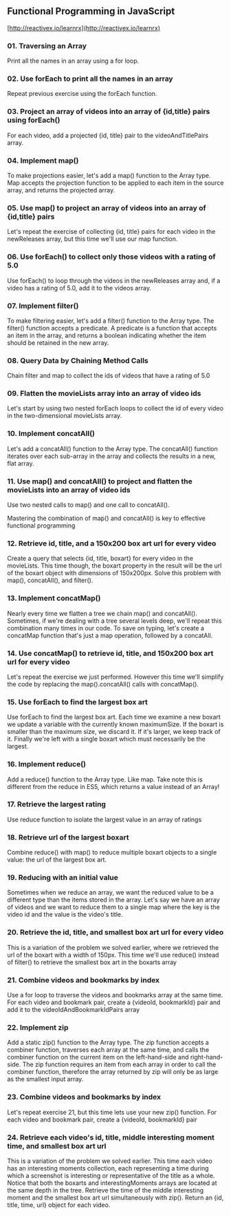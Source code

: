 ## Functional Programming in JavaScript

[http://reactivex.io/learnrx](http://reactivex.io/learnrx)

### 01. Traversing an Array

Print all the names in an array using a for loop.

### 02. Use forEach to print all the names in an array

Repeat previous exercise using the forEach function.

### 03. Project an array of videos into an array of {id,title} pairs using forEach()

For each video, add a projected {id, title} pair to the videoAndTitlePairs array.

### 04. Implement map()

To make projections easier, let's add a map() function to the Array type. Map accepts the projection function to be applied to each item in the source array, and returns the projected array.

### 05. Use map() to project an array of videos into an array of {id,title} pairs

Let's repeat the exercise of collecting {id, title} pairs for each video in the newReleases array, but this time we'll use our map function.

### 06. Use forEach() to collect only those videos with a rating of 5.0

Use forEach() to loop through the videos in the newReleases array and, if a video has a rating of 5.0, add it to the videos array.

### 07. Implement filter()

To make filtering easier, let's add a filter() function to the Array type. The filter() function accepts a predicate. A predicate is a function that accepts an item in the array, and returns a boolean indicating whether the item should be retained in the new array.

### 08. Query Data by Chaining Method Calls

Chain filter and map to collect the ids of videos that have a rating of 5.0

### 09. Flatten the movieLists array into an array of video ids

Let's start by using two nested forEach loops to collect the id of every video in the two-dimensional movieLists array.

### 10. Implement concatAll()

Let's add a concatAll() function to the Array type. The concatAll() function iterates over each sub-array in the array and collects the results in a new, flat array.

### 11. Use map() and concatAll() to project and flatten the movieLists into an array of video ids

Use two nested calls to map() and one call to concatAll().

Mastering the combination of map() and concatAll() is key to effective functional programming

### 12. Retrieve id, title, and a 150x200 box art url for every video

Create a query that selects {id, title, boxart} for every video in the movieLists. This time though, the boxart property in the result will be the url of the boxart object with dimensions of 150x200px. Solve this problem with map(), concatAll(), and filter().

### 13. Implement concatMap()

Nearly every time we flatten a tree we chain map() and concatAll(). Sometimes, if we're dealing with a tree several levels deep, we'll repeat this combination many times in our code. To save on typing, let's create a concatMap function that's just a map operation, followed by a concatAll.

### 14. Use concatMap() to retrieve id, title, and 150x200 box art url for every video

Let's repeat the exercise we just performed. However this time we'll simplify the code by replacing the map().concatAll() calls with concatMap().

### 15. Use forEach to find the largest box art

Use forEach to find the largest box art. Each time we examine a new boxart we update a variable with the currently known maximumSize. If the boxart is smaller than the maximum size, we discard it. If it's larger, we keep track of it. Finally we're left with a single boxart which must necessarily be the largest.

### 16. Implement reduce()

Add a reduce() function to the Array type. Like map. Take note this is different from the reduce in ES5, which returns a value instead of an Array!

### 17. Retrieve the largest rating

Use reduce function to isolate the largest value in an array of ratings

### 18. Retrieve url of the largest boxart

Combine reduce() with map() to reduce multiple boxart objects to a single value: the url of the largest box art.

### 19. Reducing with an initial value

Sometimes when we reduce an array, we want the reduced value to be a different type than the items stored in the array. Let's say we have an array of videos and we want to reduce them to a single map where the key is the video id and the value is the video's title.

### 20. Retrieve the id, title, and smallest box art url for every video

This is a variation of the problem we solved earlier, where we retrieved the url of the boxart with a width of 150px. This time we'll use reduce() instead of filter() to retrieve the smallest box art in the boxarts array

### 21. Combine videos and bookmarks by index

Use a for loop to traverse the videos and bookmarks array at the same time. For each video and bookmark pair, create a {videoId, bookmarkId} pair and add it to the videoIdAndBookmarkIdPairs array

### 22. Implement zip

Add a static zip() function to the Array type. The zip function accepts a combiner function, traverses each array at the same time, and calls the combiner function on the current item on the left-hand-side and right-hand-side. The zip function requires an item from each array in order to call the combiner function, therefore the array returned by zip will only be as large as the smallest input array.

### 23. Combine videos and bookmarks by index

Let's repeat exercise 21, but this time lets use your new zip() function. For each video and bookmark pair, create a {videoId, bookmarkId} pair

### 24. Retrieve each video's id, title, middle interesting moment time, and smallest box art url

This is a variation of the problem we solved earlier. This time each video has an interesting moments collection, each representing a time during which a screenshot is interesting or representative of the title as a whole. Notice that both the boxarts and interestingMoments arrays are located at the same depth in the tree. Retrieve the time of the middle interesting moment and the smallest box art url simultaneously with zip(). Return an {id, title, time, url} object for each video.